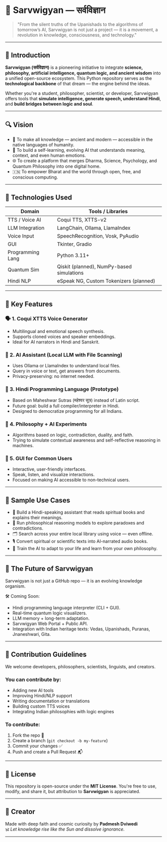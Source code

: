 # 🌌 Sarvwigyan — सर्वविज्ञान

> "From the silent truths of the Upanishads to the algorithms of tomorrow’s AI, Sarvwigyan is not just a project — it is a movement, a revolution in knowledge, consciousness, and technology."

---

## 🧠 Introduction

**Sarvwigyan (सर्वविज्ञान)** is a pioneering initiative to integrate **science, philosophy, artificial intelligence, quantum logic, and ancient wisdom** into a unified open-source ecosystem. This Python repository serves as the **technological backbone** of that dream — the engine behind the ideas.

Whether you're a student, philosopher, scientist, or developer, Sarvwigyan offers tools that **simulate intelligence, generate speech, understand Hindi**, and **build bridges between logic and soul**.

---

## 🔍 Vision

- 🧭 To make all knowledge — ancient and modern — accessible in the native languages of humanity.
- 🧠 To build a self-learning, evolving AI that understands meaning, context, and even human emotions.
- 🌐 To create a platform that merges Dharma, Science, Psychology, and Quantum Philosophy into one digital home.
- 🇮🇳 To empower Bharat and the world through open, free, and conscious computing.

---

## 🔧 Technologies Used

| Domain             | Tools / Libraries                             |
|--------------------|-----------------------------------------------|
| TTS / Voice AI     | Coqui TTS, XTTS-v2                             |
| LLM Integration    | LangChain, Ollama, LlamaIndex                  |
| Voice Input        | SpeechRecognition, Vosk, PyAudio              |
| GUI                | Tkinter, Gradio                               |
| Programming Lang   | Python 3.11+                                  |
| Quantum Sim        | Qiskit (planned), NumPy-based simulations     |
| Hindi NLP          | eSpeak NG, Custom Tokenizers (planned)        |

---

## 🚀 Key Features

### 🗣️ 1. Coqui XTTS Voice Generator
- Multilingual and emotional speech synthesis.
- Supports cloned voices and speaker embeddings.
- Ideal for AI narrators in Hindi and Sanskrit.

### 🧾 2. AI Assistant (Local LLM with File Scanning)
- Uses Ollama or LlamaIndex to understand local files.
- Query in voice or text, get answers from documents.
- Privacy-preserving: no internet needed.

### 🧬 3. Hindi Programming Language (Prototype)
- Based on Maheshwar Sutras (महेश्वर सूत्र) instead of Latin script.
- Future goal: build a full compiler/interpreter in Hindi.
- Designed to democratize programming for all Indians.

### 🧘 4. Philosophy + AI Experiments
- Algorithms based on logic, contradiction, duality, and faith.
- Trying to simulate contextual awareness and self-reflective reasoning in machines.

### 🧿 5. GUI for Common Users
- Interactive, user-friendly interfaces.
- Speak, listen, and visualize interactions.
- Focused on making AI accessible to non-technical users.

---

## 📖 Sample Use Cases

- 🤖 Build a Hindi-speaking assistant that reads spiritual books and explains their meanings.
- 🧘 Run philosophical reasoning models to explore paradoxes and contradictions.
- 🗂️ Search across your entire local library using voice — even offline.
- 🎙️ Convert spiritual or scientific texts into AI-narrated audio books.
- 🧠 Train the AI to adapt to your life and learn from your own philosophy.

---

## 🔮 The Future of Sarvwigyan

Sarvwigyan is not just a GitHub repo — it is an evolving knowledge organism.

🛠️ Coming Soon:
- Hindi programming language interpreter (CLI + GUI).
- Real-time quantum logic visualizers.
- LLM memory + long-term adaptation.
- Sarvwigyan Web Portal + Public API.
- Integration with Indian heritage texts: Vedas, Upanishads, Puranas, Jnaneshwari, Gita.

---

## 🤝 Contribution Guidelines

We welcome developers, philosophers, scientists, linguists, and creators.

### You can contribute by:
- Adding new AI tools
- Improving Hindi/NLP support
- Writing documentation or translations
- Building custom TTS voices
- Integrating Indian philosophies with logic engines

### To contribute:
1. Fork the repo 🍴  
2. Create a branch (`git checkout -b my-feature`)  
3. Commit your changes ✅  
4. Push and create a Pull Request 📬

---

## 🧭 License

This repository is open-source under the **MIT License**. You're free to use, modify, and share it, but attribution to **Sarvwigyan** is appreciated.

---

## 🌟 Creator

Made with deep faith and cosmic curiosity by **Padmesh Dviwedi**  
🕉️ _Let knowledge rise like the Sun and dissolve ignorance._

---
